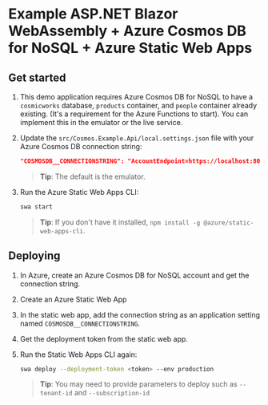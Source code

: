 # Example ASP.NET Blazor WebAssembly + Azure Cosmos DB for NoSQL + Azure Static Web Apps

## Get started

1. This demo application requires Azure Cosmos DB for NoSQL to have a ``cosmicworks`` database, ``products`` container, and ``people`` container already existing. (It's a requirement for the Azure Functions to start). You can implement this in the emulator or the live service.

1. Update the `src/Cosmos.Example.Api/local.settings.json` file with your Azure Cosmos DB connection string:

    ```json
    "COSMOSDB__CONNECTIONSTRING": "AccountEndpoint=https://localhost:8081/;AccountKey=C2y6yDjf5/R+ob0N8A7Cgv30VRDJIWEHLM+4QDU5DE2nQ9nDuVTqobD4b8mGGyPMbIZnqyMsEcaGQy67XIw/Jw=="
    ```

    > **Tip**: The default is the emulator.

1. Run the Azure Static Web Apps CLI:

    ```bash
    swa start
    ```

    > **Tip**: If you don't have it installed, `npm install -g @azure/static-web-apps-cli`.

## Deploying

1. In Azure, create an Azure Cosmos DB for NoSQL account and get the connection string.

1. Create an Azure Static Web App

1. In the static web app, add the connection string as an application setting named `COSMOSDB__CONNECTIONSTRING`.

1. Get the deployment token from the static web app.

1. Run the Static Web Apps CLI again:

    ```bash
    swa deploy --deployment-token <token> --env production
    ```

    > **Tip**: You may need to provide parameters to deploy such as `--tenant-id` and `--subscription-id`